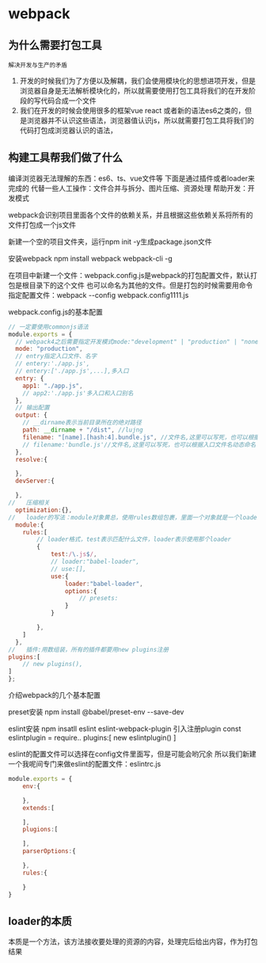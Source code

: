 # webpack

## 为什么需要打包工具
    解决开发与生产的矛盾
1. 开发的时候我们为了方便以及解耦，我们会使用模块化的思想进项开发，但是浏览器自身是无法解析模块化的，所以就需要使用打包工具将我们的在开发阶段的写代码合成一个文件
2. 我们在开发的时候会使用很多的框架vue react 或者新的语法es6之类的，但是浏览器并不认识这些语法，浏览器值认识js，所以就需要打包工具将我们的代码打包成浏览器认识的语法，

## 构建工具帮我们做了什么

编译浏览器无法理解的东西：es6、ts、vue文件等
下面是通过插件或者loader来完成的
代替一些人工操作：文件合并与拆分、图片压缩、资源处理
帮助开发：开发模式

webpack会识别项目里面各个文件的依赖关系，并且根据这些依赖关系将所有的文件打包成一个js文件

新建一个空的项目文件夹，运行npm init -y生成package.json文件

安装webpack
npm install webpack webpack-cli -g

在项目中新建一个文件：webpack.config.js是webpack的打包配置文件，默认打包是根目录下的这个文件
也可以命名为其他的文件。但是打包的时候需要用命令指定配置文件：webpack --config webpack.config1111.js

webpack.config.js的基本配置
```js
// 一定要使用commonjs语法
module.exports = {
  // webpack4之后需要指定开发模式mode:"development" | "production" | "none"
  mode: "production",
  // entry指定入口文件、名字
  // entery:'./app.js',
  // entery:['./app.js',...],多入口
  entry: {
    app1: "./app.js",
    // app2:'./app.js'多入口和入口别名
  },
  // 输出配置
  output: {
    // __dirname表示当前目录所在的绝对路径
    path: __dirname + "/dist", //lujng
    filename: "[name].[hash:4].bundle.js", //文件名,这里可以写死，也可以根据入口文件名动态命名,也可以加上hash值
    // filename:'bundle.js'//文件名,这里可以写死，也可以根据入口文件名动态命名
  },
  resolve:{

  },
  devServer:{

  },
//   压缩相关
  optimization:{},
//   loader的写法：module对象黄总，使用rules数组包裹，里面一个对象就是一个loader
  module:{
    rules:[
        // loader格式，test表示匹配什么文件，loader表示使用那个loader
        {
            test:/\.js$/,
            // loader:"babel-loader",
            // use:[],
            use:{
                loader:"babel-loader",
                options:{
                    // presets:
                }
            }

        },
    ]
  },
//   插件:用数组装，所有的插件都要用new plugins注册
plugins:[
    // new plugins(),
]
};

```

介绍webpack的几个基本配置



preset安装
npm install @babel/preset-env --save-dev


eslint安装
npm insatll eslint eslint-webpack-plugin
引入注册plugin
const eslintplugin = require..
plugins:[
    new eslintplugin()
]

eslint的配置文件可以选择在config文件里面写，但是可能会哟冗余
所以我们新建一个我呢间专门来做eslint的配置文件：eslintrc.js
```js
module.exports = {
    env:{

    },
    extends:[

    ],
    plugions:[

    ],
    parserOptions:{

    },
    rules:{

    }
}
```


## loader的本质
本质是一个方法，该方法接收要处理的资源的内容，处理完后给出内容，作为打包结果